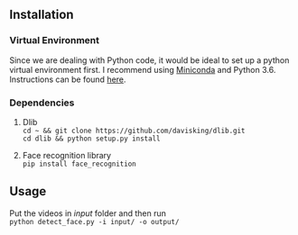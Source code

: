 ## Installation

### Virtual Environment
Since we are dealing with Python code, it would be ideal to set up a python virtual environment first. I recommend using [Miniconda](https://docs.conda.io/en/latest/miniconda.html) and Python 3.6. Instructions can be found [here](https://docs.conda.io/projects/conda/en/latest/user-guide/tasks/manage-environments.html).

### Dependencies
1. Dlib  
 `cd ~ && git clone https://github.com/davisking/dlib.git`  
 `cd dlib && python setup.py install`

2. Face recognition library  
 `pip install face_recognition`

## Usage
Put the videos in _input_ folder and then run  
`python detect_face.py -i input/ -o output/`
